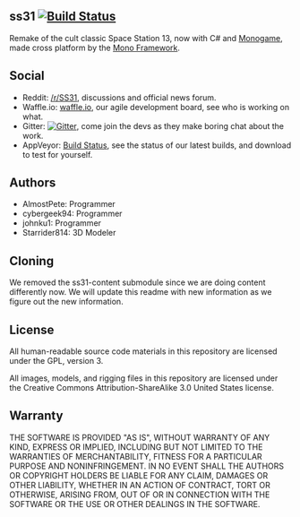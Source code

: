 ## ss31 [![Build Status](https://travis-ci.org/ss31/ss31.svg?branch=master)](https://travis-ci.org/ss31/ss31)
Remake of the cult classic Space Station 13, now with C# and [Monogame](http://www.monogame.net/), made cross platform by the [Mono Framework](http://www.mono-project.com/).

Social
-
* Reddit: [/r/SS31](http://www.reddit.com/r/SS31), discussions and official news forum.
* Waffle.io: [waffle.io](https://waffle.io/ss31/ss31), our agile development board, see who is working on what.
* Gitter: [![Gitter](https://badges.gitter.im/Join%20Chat.svg)](https://gitter.im/ss31/ss31), come join the devs as they make boring chat about the work.
* AppVeyor: [Build Status](https://ci.appveyor.com/project/cybergeek94/ss31), see the status of our latest builds, and download to test for yourself.

Authors
-
* AlmostPete: Programmer
* cybergeek94: Programmer
* johnku1: Programmer
* Starrider814: 3D Modeler

Cloning
-

We removed the ss31-content submodule since we are doing content differently now. We will update this readme with new information as we figure out the new information.

License
-
All human-readable source code materials in this repository are licensed under the GPL, version 3.

All images, models, and rigging files in this repository are licensed under the Creative Commons Attribution-ShareAlike 3.0 United States license.

Warranty
-
THE SOFTWARE IS PROVIDED "AS IS", WITHOUT WARRANTY OF ANY KIND, EXPRESS OR
IMPLIED, INCLUDING BUT NOT LIMITED TO THE WARRANTIES OF MERCHANTABILITY, FITNESS
FOR A PARTICULAR PURPOSE AND NONINFRINGEMENT. IN NO EVENT SHALL THE AUTHORS OR
COPYRIGHT HOLDERS BE LIABLE FOR ANY CLAIM, DAMAGES OR OTHER LIABILITY, WHETHER
IN AN ACTION OF CONTRACT, TORT OR OTHERWISE, ARISING FROM, OUT OF OR IN
CONNECTION WITH THE SOFTWARE OR THE USE OR OTHER DEALINGS IN THE SOFTWARE.
